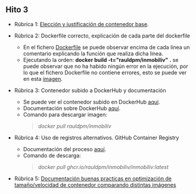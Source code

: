 ## Hito 3

- Rúbrica 1: [Elección y justificación de contenedor base](../contenedorBase.md#id1).
  
- Rúbrica 2: Dockerfile correcto, explicación de cada parte del dockerfile
  - En el fichero [Dockerfile](../../Dockerfile) se puede observar encima de cada linea un comentario explicando la función que realiza dicha linea.
  - Ejecutando la orden: **docker build -t="rauldpm/inmobiliv" .** se puede observar que no ha habido ningún error en la ejecución, por lo que el fichero Dockerfile no contiene errores, esto se puede ver en esta [imagen](../img/DockerHub/docker_build.png).

- Rúbrica 3: Contenedor subido a DockerHub y documentación
  - Se puede ver el contenedor subido en DockerHub [aquí](https://hub.docker.com/r/rauldpm/inmobiliv).
  - Documentación sobre DockerHub [aquí](../dockerhub.md).
  - Comando para descargar imagen: 
    > *docker pull rauldpm/inmobiliv*
  
- Rúbrica 4: Uso de registros alternativos. GitHub Container Registry
  - Documentación del proceso [aquí](../github_registry.md).
  - Comando de descarga: 
    > *docker pull ghcr.io/rauldpm/inmobiliv/inmobiliv:latest*
  
- Rúbrica 5: [Documentación buenas practicas en optimización de tamaño/velocidad de contenedor comparando distintas imágenes](../contenedorBase.md#id2)